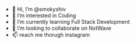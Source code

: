 - 👋 Hi, I’m @smokyshiv
- 👀 I’m interested in Coding
- 🌱 I’m currently learning Full Stack Development
- 💞️ I’m looking to collaborate on NxtWave
- 📫  reach me thorugh instagram

<!---
smokyshiv/smokyshiv is a ✨ special ✨ repository because its `README.md` (this file) appears on your GitHub profile.
You can click the Preview link to take a look at your changes.
--->
